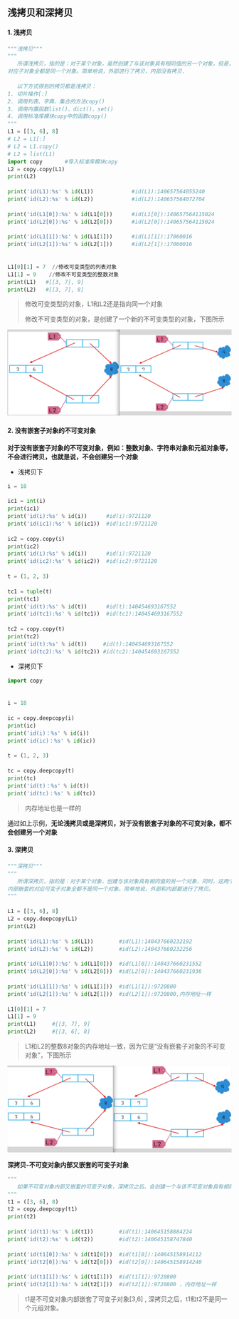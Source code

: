 ## 浅拷贝和深拷贝

#### 1. 浅拷贝

```python
"""浅拷贝"""
"""
   所谓浅拷贝，指的是：对于某个对象，虽然创建了与该对象具有相同值的另一个对象，但是，这两个对象内部嵌套的
对应子对象全都是同一个对象。简单地说，外部进行了拷贝，内部没有拷贝.

   以下方式得到的拷贝都是浅拷贝：
1. 切片操作[:]
2. 调用列表、字典、集合的方法copy()
3. 调用内置函数list()、dict()、set()
4. 调用标准库模块copy中的函数copy()
"""
L1 = [[3, 6], 8]
# L2 = L1[:]
# L2 = L1.copy()
# L2 = list(L1)
import copy       #导入标准库模块copy
L2 = copy.copy(L1)
print(L2)

print('id(L1):%s' % id(L1))            #id(L1):140657564055240
print('id(L2):%s' % id(L2))            #id(L2):140657564072704

print('id(L1[0]):%s' % id(L1[0]))      #id(L1[0]):140657564115024
print('id(L2[0]):%s' % id(L2[0]))      #id(L2[0]):140657564115024

print('id(L1[1]):%s' % id(L1[1]))      #id(L1[1]):17060016
print('id(L2[1]):%s' % id(L2[1]))      #id(L2[1]):17060016


L1[0][1] = 7  //修改可变类型的列表对象
L1[1] = 9    //修改不可变类型的整数对象
print(L1)   #[[3, 7], 9]  
print(L2)   #[[3, 7], 8]
```

> 修改可变类型的对象，L1和L2还是指向同一个对象
>
> 修改不可变类型的对象，是创建了一个新的不可变类型的对象，下图所示



![浅拷贝](pics\浅拷贝.png)



#### 2. 没有嵌套子对象的不可变对象

**对于没有嵌套子对象的不可变对象，例如：整数对象、字符串对象和元祖对象等，不会进行拷贝，也就是说，不会创建另一个对象**

- 浅拷贝下

```python
i = 18

ic1 = int(i)
print(ic1)
print('id(i):%s' % id(i))      #id(i):9721120
print('id(ic1):%s' % id(ic1))  #id(ic1):9721120

ic2 = copy.copy(i)
print(ic2)
print('id(i):%s' % id(i))      #id(i):9721120
print('id(ic2):%s' % id(ic2))  #id(ic2):9721120

t = (1, 2, 3)

tc1 = tuple(t)
print(tc1)
print('id(t):%s' % id(t))      #id(t):140454693167552
print('id(tc1):%s' % id(tc1))  #id(tc1):140454693167552

tc2 = copy.copy(t)
print(tc2)
print('id(t):%s' % id(t))     #id(t):140454693167552
print('id(tc2):%s' % id(tc2)) #id(tc2):140454693167552
```



- 深拷贝下

```python
import copy


i = 18

ic = copy.deepcopy(i)
print(ic)
print('id(i)：%s' % id(i))
print('id(ic)：%s' % id(ic))

t = (1, 2, 3)

tc = copy.deepcopy(t)
print(tc)
print('id(t)：%s' % id(t))
print('id(tc)：%s' % id(tc))
```

> 内存地址也是一样的



通过如上示例，**无论浅拷贝或是深拷贝，对于没有嵌套子对象的不可变对象，都不会创建另一个对象**



#### 3. 深拷贝

```python
"""深拷贝"""
"""
   所谓深拷贝，指的是：对于某个对象，创建与该对象具有相同值的另一个对象，同时，这两个对象
内部嵌套的对应可变子对象全都不是同一个对象。简单地说，外部和内部都进行了拷贝。
"""

L1 = [[3, 6], 8]
L2 = copy.deepcopy(L1)
print(L2)

print('id(L1):%s' % id(L1))        #id(L1):140437660232192
print('id(L2):%s' % id(L2))        #id(L2):140437660232256

print('id(L1[0]):%s' % id(L1[0]))  #id(L1[0]):140437660231552
print('id(L2[0]):%s' % id(L2[0]))  #id(L2[0]):140437660231936

print('id(L1[1]):%s' % id(L1[1]))  #id(L1[1]):9720800
print('id(L2[1]):%s' % id(L2[1]))  #id(L2[1]):9720800,内存地址一样

L1[0][1] = 7
L1[1] = 9
print(L1)     #[[3, 7], 9]
print(L2)     #[[3, 6], 8]
```

> L1和L2的整数8对象的内存地址一致，因为它是“没有嵌套子对象的不可变对象”，下图所示



![深拷贝](pics\深拷贝.png)





**深拷贝-不可变对象内部又嵌套的可变子对象**

```python
"""
   如果不可变对象内部又嵌套的可变子对象，深拷贝之后，会创建一个与该不可变对象具有相同值的另一个对象。
"""
t1 = ([3, 6], 8)
t2 = copy.deepcopy(t1)
print(t2)

print('id(t1):%s' % id(t1))        #id(t1):140645158884224
print('id(t2):%s' % id(t2))        #id(t2):140645158747840

print('id(t1[0]):%s' % id(t1[0]))  #id(t1[0]):140645158914112
print('id(t2[0]):%s' % id(t2[0]))  #id(t2[0]):140645158914240

print('id(t1[1]):%s' % id(t1[1]))  #id(t1[1]):9720800
print('id(t2[1]):%s' % id(t2[1]))  #id(t2[1]):9720800 ，内存地址一样
```

> t1是不可变对象内部嵌套了可变子对象[3,6] , 深拷贝之后，t1和t2不是同一个元组对象。